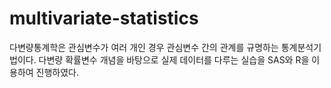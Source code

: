 # multivariate-statistics

다변량통계학은 관심변수가 여러 개인 경우 관심변수 간의 관계를 규명하는 통계분석기법이다. 
다변량 확률변수 개념을 바탕으로 실제 데이터를 다루는 실습을 SAS와 R을 이용하여 진행하였다.
